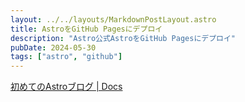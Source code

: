 ```yaml
---
layout: ../../layouts/MarkdownPostLayout.astro
title: AstroをGitHub Pagesにデプロイ
description: "Astro公式AstroをGitHub Pagesにデプロイ"
pubDate: 2024-05-30
tags: ["astro", "github"]
---
```


[初めてのAstroブログ \| Docs](https://docs.astro.build/ja/tutorial/0-introduction/)



